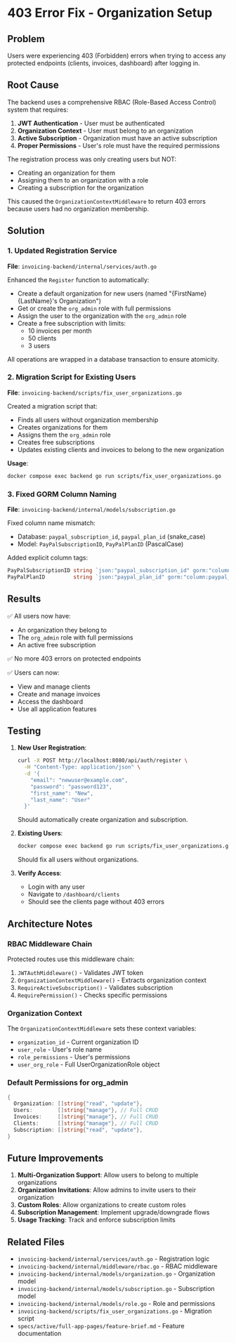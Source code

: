 # 403 Error Fix - Organization Setup

## Problem

Users were experiencing 403 (Forbidden) errors when trying to access any protected endpoints (clients, invoices, dashboard) after logging in.

## Root Cause

The backend uses a comprehensive RBAC (Role-Based Access Control) system that requires:
1. **JWT Authentication** - User must be authenticated
2. **Organization Context** - User must belong to an organization
3. **Active Subscription** - Organization must have an active subscription
4. **Proper Permissions** - User's role must have the required permissions

The registration process was only creating users but NOT:
- Creating an organization for them
- Assigning them to an organization with a role
- Creating a subscription for the organization

This caused the `OrganizationContextMiddleware` to return 403 errors because users had no organization membership.

## Solution

### 1. Updated Registration Service

**File**: `invoicing-backend/internal/services/auth.go`

Enhanced the `Register` function to automatically:
- Create a default organization for new users (named "{FirstName} {LastName}'s Organization")
- Get or create the `org_admin` role with full permissions
- Assign the user to the organization with the `org_admin` role
- Create a free subscription with limits:
  - 10 invoices per month
  - 50 clients
  - 3 users

All operations are wrapped in a database transaction to ensure atomicity.

### 2. Migration Script for Existing Users

**File**: `invoicing-backend/scripts/fix_user_organizations.go`

Created a migration script that:
- Finds all users without organization membership
- Creates organizations for them
- Assigns them the `org_admin` role
- Creates free subscriptions
- Updates existing clients and invoices to belong to the new organization

**Usage**:
```bash
docker compose exec backend go run scripts/fix_user_organizations.go
```

### 3. Fixed GORM Column Naming

**File**: `invoicing-backend/internal/models/subscription.go`

Fixed column name mismatch:
- Database: `paypal_subscription_id`, `paypal_plan_id` (snake_case)
- Model: `PayPalSubscriptionID`, `PayPalPlanID` (PascalCase)

Added explicit column tags:
```go
PayPalSubscriptionID string `json:"paypal_subscription_id" gorm:"column:paypal_subscription_id;size:255;index"`
PayPalPlanID         string `json:"paypal_plan_id" gorm:"column:paypal_plan_id;size:255"`
```

## Results

✅ All users now have:
- An organization they belong to
- The `org_admin` role with full permissions
- An active free subscription

✅ No more 403 errors on protected endpoints

✅ Users can now:
- View and manage clients
- Create and manage invoices
- Access the dashboard
- Use all application features

## Testing

1. **New User Registration**:
   ```bash
   curl -X POST http://localhost:8080/api/auth/register \
     -H "Content-Type: application/json" \
     -d '{
       "email": "newuser@example.com",
       "password": "password123",
       "first_name": "New",
       "last_name": "User"
     }'
   ```
   
   Should automatically create organization and subscription.

2. **Existing Users**:
   ```bash
   docker compose exec backend go run scripts/fix_user_organizations.go
   ```
   
   Should fix all users without organizations.

3. **Verify Access**:
   - Login with any user
   - Navigate to `/dashboard/clients`
   - Should see the clients page without 403 errors

## Architecture Notes

### RBAC Middleware Chain

Protected routes use this middleware chain:
1. `JWTAuthMiddleware()` - Validates JWT token
2. `OrganizationContextMiddleware()` - Extracts organization context
3. `RequireActiveSubscription()` - Validates subscription
4. `RequirePermission()` - Checks specific permissions

### Organization Context

The `OrganizationContextMiddleware` sets these context variables:
- `organization_id` - Current organization ID
- `user_role` - User's role name
- `role_permissions` - User's permissions
- `user_org_role` - Full UserOrganizationRole object

### Default Permissions for org_admin

```go
{
  Organization: []string{"read", "update"},
  Users:        []string{"manage"}, // Full CRUD
  Invoices:     []string{"manage"}, // Full CRUD
  Clients:      []string{"manage"}, // Full CRUD
  Subscription: []string{"read", "update"},
}
```

## Future Improvements

1. **Multi-Organization Support**: Allow users to belong to multiple organizations
2. **Organization Invitations**: Allow admins to invite users to their organization
3. **Custom Roles**: Allow organizations to create custom roles
4. **Subscription Management**: Implement upgrade/downgrade flows
5. **Usage Tracking**: Track and enforce subscription limits

## Related Files

- `invoicing-backend/internal/services/auth.go` - Registration logic
- `invoicing-backend/internal/middleware/rbac.go` - RBAC middleware
- `invoicing-backend/internal/models/organization.go` - Organization model
- `invoicing-backend/internal/models/subscription.go` - Subscription model
- `invoicing-backend/internal/models/role.go` - Role and permissions
- `invoicing-backend/scripts/fix_user_organizations.go` - Migration script
- `specs/active/full-app-pages/feature-brief.md` - Feature documentation
